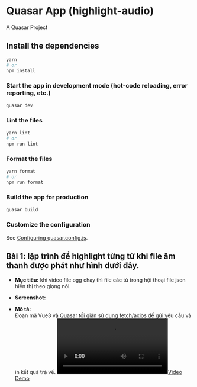 # Quasar App (highlight-audio)

A Quasar Project

## Install the dependencies
```bash
yarn
# or
npm install
```

### Start the app in development mode (hot-code reloading, error reporting, etc.)
```bash
quasar dev
```


### Lint the files
```bash
yarn lint
# or
npm run lint
```


### Format the files
```bash
yarn format
# or
npm run format
```


### Build the app for production
```bash
quasar build
```

### Customize the configuration
See [Configuring quasar.config.js](https://v2.quasar.dev/quasar-cli-vite/quasar-config-js).



## Bài 1:  lập trình để highlight từng từ khi file âm thanh được phát như hình dưới đây.
- **Mục tiêu:** khi video file ogg chạy thì file các từ trong hội thoại  file  json hiển thị theo giọng nói.
- **Screenshot:**  
  
- **Mô tả:**  
  Đoạn mã Vue3 và Quasar tối giản sử dụng fetch/axios để gửi yêu cầu và in kết quả trả về.
  [![Video Demo](/ex1-highlight-audio/public/data/b1.mp4)]()